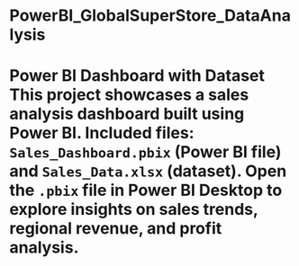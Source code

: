 # PowerBI_GlobalSuperStore_DataAnalysis
# Power BI Dashboard with Dataset  This project showcases a sales analysis dashboard built using Power BI. Included files: `Sales_Dashboard.pbix` (Power BI file) and `Sales_Data.xlsx` (dataset). Open the `.pbix` file in Power BI Desktop to explore insights on sales trends, regional revenue, and profit analysis.
